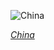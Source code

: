 
![China](https://www.gstatic.com/prettyearth/assets/full/1075.jpg)

*[China](https://www.google.com/maps/@37.002237,99.895136,17z/data=!3m1!1e3)*
